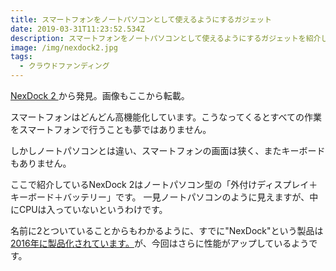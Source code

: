 ```yaml
---
title: スマートフォンをノートパソコンとして使えるようにするガジェット
date: 2019-03-31T11:23:52.534Z
description: スマートフォンをノートパソコンとして使えるようにするガジェットを紹介します。
image: /img/nexdock2.jpg
tags:
  - クラウドファンディング
---
```

[NexDock 2](https://www.kickstarter.com/projects/nexcomputer/nexdock-2)から発見。画像もここから転載。

スマートフォンはどんどん高機能化しています。こうなってくるとすべての作業をスマートフォンで行うことも夢ではありません。

しかしノートパソコンとは違い、スマートフォンの画面は狭く、またキーボードもありません。

ここで紹介しているNexDock 2はノートパソコン型の「外付けディスプレイ＋キーボード＋バッテリー」です。
一見ノートパソコンのように見えますが、中にCPUは入っていないというわけです。

名前に2とついていることからもわかるように、すでに"NexDock"という製品は[2016年に製品化されています。](https://gigazine.net/news/20160301-nexdock/)が、今回はさらに性能がアップしているようです。





